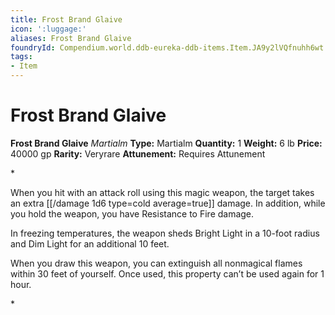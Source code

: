 ```yaml
---
title: Frost Brand Glaive
icon: ':luggage:'
aliases: Frost Brand Glaive
foundryId: Compendium.world.ddb-eureka-ddb-items.Item.JA9y2lVQfnuhh6wt
tags:
- Item
---
```


# Frost Brand Glaive

**Frost Brand Glaive**
_Martialm_
**Type:** Martialm
**Quantity:** 1
**Weight:** 6 lb
**Price:** 40000 gp
**Rarity:** Veryrare
**Attunement:** Requires Attunement

*<p>When you hit with an attack roll using this magic weapon, the target takes an extra  [[/damage 1d6 type=cold average=true]] damage. In addition, while you hold the weapon, you have Resistance to Fire damage.

In freezing temperatures, the weapon sheds Bright Light in a 10-foot radius and Dim Light for an additional 10 feet.

When you draw this weapon, you can extinguish all nonmagical flames within 30 feet of yourself. Once used, this property can’t be used again for 1 hour.</p>*